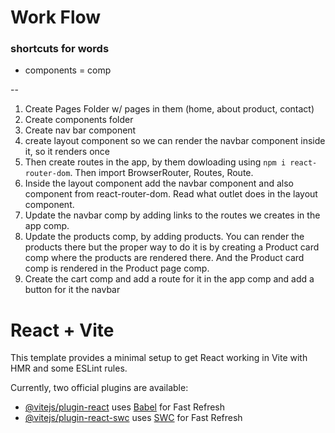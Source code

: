 # Work Flow

### shortcuts for words

- components = comp

--

1. Create Pages Folder w/ pages in them (home, about product, contact)
2. Create components folder
3. Create nav bar component
4. create layout component so we can render the navbar component inside it, so it renders once
5. Then create routes in the app, by them dowloading using
   `npm i react-router-dom`. Then import BrowserRouter, Routes, Route.
6. Inside the layout component add the navbar component and also <Outlet/> component from react-router-dom. Read what outlet does in the layout component.
7. Update the navbar comp by adding links to the routes we creates in the app comp.
8. Update the products comp, by adding products. You can render the products there but the proper way to do it is by creating a Product card comp where the products are rendered there. And the Product card comp is rendered in the Product page comp.
9. Create the cart comp and add a route for it in the app comp and add a button for it the navbar

# React + Vite

This template provides a minimal setup to get React working in Vite with HMR and some ESLint rules.

Currently, two official plugins are available:

- [@vitejs/plugin-react](https://github.com/vitejs/vite-plugin-react/blob/main/packages/plugin-react/README.md) uses [Babel](https://babeljs.io/) for Fast Refresh
- [@vitejs/plugin-react-swc](https://github.com/vitejs/vite-plugin-react-swc) uses [SWC](https://swc.rs/) for Fast Refresh
